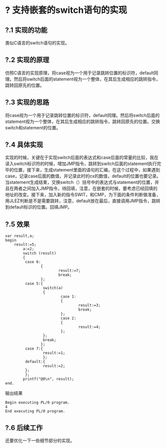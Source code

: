 # ? 支持嵌套的switch语句的实现

## ?.1 实现的功能

类似C语言的switch语句的实现。

## ?.2 实现的原理

仿照C语言的实现原理，将case视为一个用于记录跳转位置的标识符，default同理。然后将switch后面的statement视为一个整体，在其后生成相应的跳转指令，跳转回原先的位置。

## ?.3 实现的思路

将case视为一个用于记录跳转位置的标识符，default同理。然后将switch后面的statement视为一个整体，在其后生成相应的跳转指令，跳转回原先的位置。交换switch和statement的位置。

## ?.4 具体实现

实现的时候，关键在于实现switch后面的表达式和case后面的常量的比较，我在读入switch标识符的时候，增加JMP指令，跳转到switch后面的statement执行完毕的位置，接下来，生成statement里面的语句的汇编，在这个过程中，如果遇到case，记录case后面的数值，并记录此时的cx的数值，default的位置也要记录。当statement生成结束，交换switch（）括号中的表达式与statement的位置，并且在两者之间加入JMP指令，待回填，注意，在嵌套的时候，要考虑已经回填的地址的改变。接下来，加入新的指令SWIT，和CMP，为下面的条件判断做准备，用JLEZ判断是不是需要跳转，注意，default放在最后，直接调用JMP指令，跳转到default标识的位置。回填JMP。

## ?.5 效果

```pl0
var result,a;
begin
	result:=5;
        a:=2;
        switch (result) 
        {
         case 6:
                {
                        result:=7;
                        break;
                };
         case 5:{
                 switch(a)
                 {
                         case 1:
                         {
                                 result:=3;
                                 break;
                         };
                         case 2:
                         {
                                 result:=4;
                         };
                 };
                 break;
                };
         case 7:{
                 result:=1;
                 };
         default:{
                 result:=2;
         };
         };
        printf("@0\n", result);
end.

```

输出结果

```
Begin executing PL/0 program.
4
End executing PL/0 program.
```

## ?.6 后续工作

还要优化一下一些细节部分的实现。